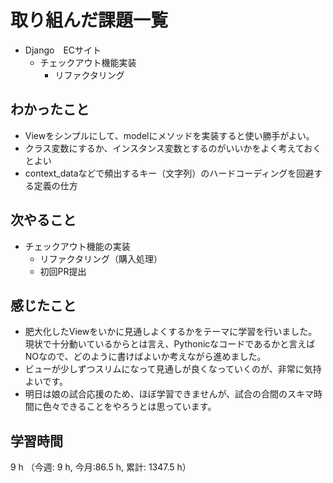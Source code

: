 # 取り組んだ課題一覧
- Django　ECサイト
    - チェックアウト機能実装
        - リファクタリング

## わかったこと
- Viewをシンプルにして、modelにメソッドを実装すると使い勝手がよい。
- クラス変数にするか、インスタンス変数とするのがいいかをよく考えておくとよい
- context_dataなどで頻出するキー（文字列）のハードコーディングを回避する定義の仕方 
    
## 次やること
- チェックアウト機能の実装
    - リファクタリング（購入処理）
    - 初回PR提出

## 感じたこと
- 肥大化したViewをいかに見通しよくするかをテーマに学習を行いました。現状で十分動いているからとは言え、Pythonicなコードであるかと言えばNOなので、どのように書けばよいか考えながら進めました。
- ビューが少しずつスリムになって見通しが良くなっていくのが、非常に気持よいです。
- 明日は娘の試合応援のため、ほぼ学習できませんが、試合の合間のスキマ時間に色々できることをやろうとは思っています。

## 学習時間
9 h （今週: 9 h, 今月:86.5 h, 累計: 1347.5 h）